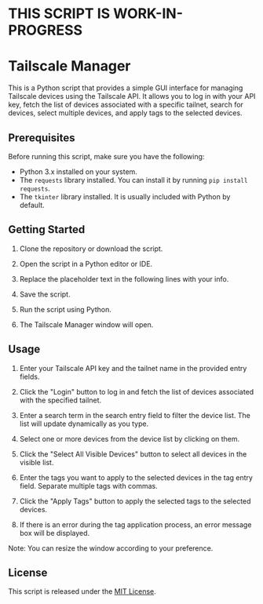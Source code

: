 # THIS SCRIPT IS WORK-IN-PROGRESS
# Tailscale Manager

This is a Python script that provides a simple GUI interface for managing Tailscale devices using the Tailscale API. It allows you to log in with your API key, fetch the list of devices associated with a specific tailnet, search for devices, select multiple devices, and apply tags to the selected devices.

## Prerequisites

Before running this script, make sure you have the following:

- Python 3.x installed on your system.
- The `requests` library installed. You can install it by running `pip install requests`.
- The `tkinter` library installed. It is usually included with Python by default.

## Getting Started

1. Clone the repository or download the script.

2. Open the script in a Python editor or IDE.

3. Replace the placeholder text in the following lines with your info.

4. Save the script.

5. Run the script using Python.

6. The Tailscale Manager window will open.

## Usage

1. Enter your Tailscale API key and the tailnet name in the provided entry fields.

2. Click the "Login" button to log in and fetch the list of devices associated with the specified tailnet.

3. Enter a search term in the search entry field to filter the device list. The list will update dynamically as you type.

4. Select one or more devices from the device list by clicking on them.

5. Click the "Select All Visible Devices" button to select all devices in the visible list.

6. Enter the tags you want to apply to the selected devices in the tag entry field. Separate multiple tags with commas.

7. Click the "Apply Tags" button to apply the selected tags to the selected devices.

8. If there is an error during the tag application process, an error message box will be displayed.

Note: You can resize the window according to your preference.

## License

This script is released under the [MIT License](LICENSE).
